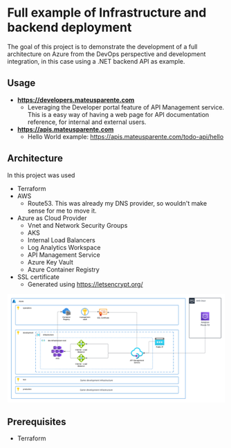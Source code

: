 # Full example of Infrastructure and backend deployment

The goal of this project is to demonstrate the development of a full architecture on Azure from the DevOps perspective and development integration, in this case using a .NET backend API as example. 

## Usage

- **https://developers.mateusparente.com**
    - Leveraging the Developer portal feature of API Management service. This is a easy way of having a web page for API documentation reference, for internal and external users.
- **https://apis.mateusparente.com**
    - Hello World example: https://apis.mateusparente.com/todo-api/hello

## Architecture

In this project was used
- Terraform
- AWS
    - Route53. This was already my DNS provider, so wouldn't make sense for me to move it.
- Azure as Cloud Provider
    - Vnet and Network Security Groups
    - AKS
    - Internal Load Balancers
    - Log Analytics Workspace
    - API Management Service
    - Azure Key Vault
    - Azure Container Registry
- SSL certificate
    - Generated using https://letsencrypt.org/


![plot](./aks_architecture.png)

## Prerequisites

- Terraform